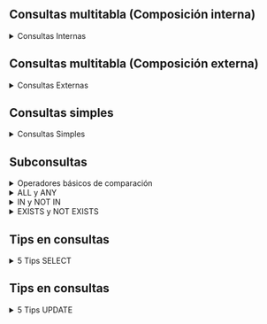 ## Consultas multitabla (Composición interna)

<details> 
<summary>Consultas Internas</summary>

1. Obtén un listado con el nombre de cada cliente y el nombre y apellido de su representante de ventas.

   ```sql
   SELECT
   c.nombre_cliente AS NombreCliente,
   CONCAT(e.nombre, ' ', e.apellido1) AS NombreRepresentanteVentas,
   FROM cliente c
   JOIN  eempleado ON c.codigo_empleado_rep_ventas = e.codigo_empleado;
   ```

2. Muestra el nombre de los clientes que hayan realizado pagos junto con el nombre de sus representantes de ventas.

   ```sql
   SELECT distinct
   c.nombre_cliente AS NombreCliente,
   CONCAT(e.nombre, ' ', e.apellido1) AS NombreRepresentanteVentas
   FROM cliente c
   JOIN pago p ON c.codigo_cliente = p.codigo_cliente
   JOIN empleado e ON c.codigo_empleado_rep_ventas = e.codigo_empleado;
   ```

3. Muestra eI nombre de los clientes que no hayan realizado pagos junto con eI nombre de sus representantes de ventas

   ```sql
   SELECT
   c.nombre_cliente AS NombreCliente,
   CONCAT(e.nombre, ' ', e.apellido1) AS NombreRepresentanteVentas
   FROM cliente c
   LEFT JOIN empleado e ON c.codigo_empleado_rep_ventas = e.codigo_empleado
   LEFT JOIN pago p ON c.codigo_cliente = p.codigo_cliente
   WHERE p.codigo_cliente is NULL;
   ```

4. Devuelve el nombre de los clientes que han hecho pagos y el nombre de sus representantes junto con la ciudad de la oficina a la que pertenece el representante.

   ```sql
      SELECT
     c.nombre_cliente AS NombreCliente,
     CONCAT(e.nombre, ' ', e.apellido1) AS NombreRepresentanteVentas,
     o.ciudad AS Ciudad
   FROM cliente c
   LEFT JOIN empleado e ON c.codigo_empleado_rep_ventas = e.codigo_empleado
   INNER JOIN pago p ON c.codigo_cliente = p.codigo_cliente
   INNER JOIN oficina o ON e.codigo_oficina = o.codigo_oficina;
   ```

5. Devuelve el nombre de los clientes que no hayan hecho pagos y el nombre de sus representantes junto con la ciudad de la oficina a la que pertenece el representante.

   ```sql
   SELECT DISTINCT
     c.nombre_cliente AS NombreCliente,
     CONCAT(e.nombre, ' ', e.apellido1) AS NombreRepresentanteVentas,
     o.ciudad AS Ciudad
   FROM cliente c
   LEFT JOIN pago p ON c.codigo_cliente = p.codigo_cliente
   JOIN empleado e ON c.codigo_empleado_rep_ventas = e.codigo_empleado
   JOIN oficina o ON o.codigo_oficina = e.codigo_oficina
   WHERE p.codigo_cliente is NULL
   ```

6. Lista la dirección de las oficinas que tengan clientes en Fuenlabrada.

   ```sql
   SELECT DISTINCT
     c.nombre_cliente AS NombreCliente, c.ciudad AS Ciudad_Cielnte, o.linea_direccion1 AS Direccion_Oficina
   FROM cliente c
   JOIN empleado e ON c.codigo_empleado_rep_ventas = e.codigo_empleado
   JOIN oficina o ON o.codigo_oficina = e.codigo_oficina
   WHERE c.ciudad = "Fuenlabrada";
   ```

7. Devuelve el nombre de los clientes y el nombre de sus representantes junto con la ciudad de la oficina a la que pertenece el representante.

   ```sql
   SELECT
   c.nombre_cliente AS Nombre_Cliente,
   e.nombre AS Nombre_Representanre,
   o.ciudad AS Ciudad_Oficina_Representante
   FROM cliente c
   JOIN empleado e ON c.codigo_empleado_rep_ventas = e.codigo_empleado
   JOIN oficina o ON e.codigo_oficina = o.codigo_oficina;
   ```

8. Devuelve un listado con el nombre de los empleados junto con el nombre de sus jefes.

   ```sql
   SELECT
     CONCAT(e1.nombre, ' ', e1.apellido1) AS NombreEmpleado,
     CONCAT(e2.nombre, ' ', e2.apellido1) AS NombreJefe
   FROM empleado e1
   LEFT JOIN empleado e2 ON e1.codigo_jefe = e2.codigo_empleado;
   ```

9. Devuelve un listado que muestre el nombre de cada empleados, el nombre de su jefe y el nombre del jefe de sus jefe.

   ```sql
   SELECT
     e1.codigo_empleado AS CodigoEmpleado,
     CONCAT(e1.nombre, ' ', e1.apellido1) AS NombreEmpleado,
     CONCAT(e2.nombre, ' ', e2.apellido1) AS NombreJefe,
     CONCAT(e3.nombre, ' ', e3.apellido1) AS NombreJefeDelJefe
   FROM empleado e1
   LEFT JOIN empleado e2 ON e1.codigo_jefe = e2.codigo_empleado
   LEFT JOIN empleado e3 ON e2.codigo_jefe = e3.codigo_empleado;
   ```

10. Devuelve el nombre de los clientes a los que no se les ha entregado a tiempo un pedido.

    ```sql
    SELECT DISTINCT c.nombre_cliente AS NombreCliente
    FROM cliente c
    INNER JOIN pedido p ON c.codigo_cliente = p.codigo_cliente
    WHERE p.fecha_entrega > p.fecha_esperada;
    ```

11. Devuelve un listado de las diferentes gamas de producto que ha comprado cada cliente.

   ```sql
      SELECT DISTINCT
         c.nombre_cliente AS NombreCliente,
         g.gama AS GamaProducto
      FROM cliente c
      JOIN pedido p ON c.codigo_cliente = p.codigo_cliente
      JOIN detalle_pedido dp ON p.codigo_pedido = dp.codigo_pedido
      JOIN producto pr ON dp.codigo_producto = pr.codigo_producto
      JOIN gama_producto g ON pr.gama = g.gama
      GROUP BY c.nombre_cliente, g.gama;
   ```

</details>

## Consultas multitabla (Composición externa)

<details> 
<summary>Consultas Externas</summary>

1. Devuelve un listado que muestre solamente los clientes que no han realizado ningún pago.
   
   ```sql
   SELECT 
   c.codigo_cliente AS Codigo, 
   c.nombre_cliente AS Cliente 
   FROM cliente c 
   LEFT JOIN pago p ON c.codigo_cliente = p.codigo_cliente 
   WHERE p.codigo_cliente IS NULL;
   ```
2. Devuelve un listado que muestre solamente los clientes que no han realizado ningún pedido.
   
   ```sql
   SELECT 
   c.codigo_cliente AS Codigo, 
   c.nombre_cliente AS Cliente 
   FROM cliente c 
   LEFT JOIN pedido p ON c.codigo_cliente = p.codigo_cliente 
   WHERE p.codigo_cliente IS NULL;
   ```
3. Devuelve un listado que muestre los clientes que no han realizado ningún pago y los que no han realizado ningún pedido.
   
   ```sql
   SELECT 
   c.codigo_cliente AS Codigo, 
   c.nombre_cliente AS Cliente 
   FROM cliente c 
   LEFT JOIN pago p ON c.codigo_cliente = p.codigo_cliente 
   LEFT JOIN pedido pd ON c.codigo_cliente = pd.codigo_cliente 
   WHERE p.codigo_cliente IS NULL AND pd.codigo_cliente IS NULL;
   ```
4. Devuelve un listado que muestre solamente los empleados que no tienen una oficina asociada.
   
   ```sql
   SELECT e.codigo_empleado AS Codigo, 
   CONCAT (e.nombre,' ',e.apellido1,' ',e.apellido2) AS Empleado 
   FROM empleado e 
   LEFT JOIN oficina o ON e.codigo_oficina = o.codigo_oficina 
   WHERE e.codigo_oficina IS NULL;
   ```
5. Devuelve un listado que muestre solamente los empleados que no tienen un cliente asociado.
   
   ```sql
   SELECT 
   e.codigo_empleado AS Codigo, 
   CONCAT (e.nombre,' ',e.apellido1,' ',e.apellido2) AS Empleado
   FROM empleado e 
   LEFT JOIN cliente c ON e.codigo_empleado = c.codigo_empleado_rep_ventas 
   WHERE c.codigo_empleado_rep_ventas IS NULL;
   ```
6. Devuelve un listado que muestre solamente los empleados que no tienen un cliente asociado junto con los datos de la oficina donde trabajan.
   
   ```sql
   SELECT 
   e.codigo_empleado AS Codigo, 
   CONCAT (e.nombre,' ',e.apellido1,' ',e.apellido2) AS Empleado, 
   o.telefono AS Telefono_Oficina, 
   o.ciudad AS Ciudad, 
   o.pais AS País 
   FROM empleado e 
   LEFT JOIN cliente c ON e.codigo_empleado = c.codigo_empleado_rep_ventas 
   INNER JOIN oficina o ON e.codigo_oficina = o.codigo_oficina  
   WHERE c.codigo_empleado_rep_ventas IS NULL ;
   ```
7. Devuelve un listado que muestre los empleados que no tienen una oficina asociada y los que no tienen un cliente asociado.
   
   ```sql
   SELECT 
   CONCAT(e.nombre, ' ', e.apellido1, ' ', e.apellido2) AS Empleado 
   FROM empleado e 
   LEFT JOIN cliente c ON e.codigo_empleado = c.codigo_empleado_rep_ventas 
   WHERE e.codigo_oficina IS NULL AND c.codigo_empleado_rep_ventas IS NULL;
   ```
8. Devuelve un listado de los productos que nunca han aparecido en un pedido.
   
   ```sql
   SELECT 
   p.codigo_producto AS Codigo,
   p.nombre AS Producto 
   FROM producto p 
   LEFT JOIN detalle_pedido d ON p.codigo_producto = d.codigo_producto 
   WHERE d.codigo_producto IS  NULL;
   ```
9. Devuelve un listado de los productos que nunca han aparecido en un pedido. El resultado debe mostrar el nombre, la descripción y la imagen del producto.
   
   ```sql
   SELECT 
   p.codigo_producto AS Codigo,
   p.nombre AS Producto,
   p.descripcion AS Descripción, 
   g.imagen AS Imagen_Gama 
   FROM producto p 
   LEFT JOIN detalle_pedido d ON p.codigo_producto = d.codigo_producto 
   INNER JOIN gama_producto g ON p.gama = g.gama 
   WHERE d.codigo_producto IS  NULL;
   ```
10. Devuelve las oficinas donde no trabajan ninguno de los empleados que hayan sido los representantes de ventas de algún cliente que haya realizado la compra de algún producto de la gama Frutales.
    
    ```sql
    select distinct 
    o.codigo_oficina AS Codigo_Oficina, 
    e.nombre AS Nombre
    from oficina o
    left join empleado e on o.codigo_oficina = e.codigo_oficina
    left join cliente c on e.codigo_empleado = c.codigo_empleado_rep_ventas
    left join pedido p on c.codigo_cliente = p.codigo_cliente
    left join detalle_pedido dp on p.codigo_pedido = dp.codigo_pedido
    left join producto pr ON dp.codigo_producto = pr.codigo_producto
    where pr.gama = 'Frutales' and c.codigo_empleado_rep_ventas is not null
    and e.codigo_empleado is not null
    and c.codigo_cliente is not null
    and p.codigo_pedido is not null
    and dp.codigo_pedido is not null
    and pr.codigo_producto is not null
    and o.codigo_oficina is not null;
    ```
11. Devuelve un listado con los clientes que han realizado algún pedido pero no han realizado ningún pago.
    
    ```sql
    SELECT DISTINCT 
    c.codigo_cliente AS Codigo,
    c.nombre_cliente AS Cliente
    FROM cliente c
    INNER JOIN pedido p ON c.codigo_cliente = p.codigo_cliente
    LEFT JOIN pago pg ON c.codigo_cliente = pg.codigo_cliente
    WHERE pg.codigo_cliente IS NULL;
    ```
12. Devuelve un listado con los datos de los empleados que no tienen clientes asociados y el nombre de su jefe asociado.
    
    ```sql
    SELECT 
    e.codigo_empleado AS Codigo_empleado, 
    CONCAT (e.nombre, ' ', e.apellido1, ' ', e.apellido2) AS Empleado
    FROM empleado e
    LEFT JOIN cliente c ON e.codigo_empleado = c.codigo_empleado_rep_ventas
    WHERE c.codigo_empleado_rep_ventas IS NULL;
    ```
</details>

## Consultas simples

<details> 
<summary>Consultas Simples</summary>

1. Devuelve un listado con el código de oficina y la ciudad donde hay oficinas.

```sql
SELECT codigo_oficina, ciudad
FROM oficina;
```

2. Devuelve un listado con la ciudad y el teléfono de las oficinas de España.

```sql
SELECT ciudad, telefono
FROM oficina
WHERE pais = 'España';
```

3. Devuelve un listado con el nombre, apellidos y email de los empleados cuyo jefe tiene un código de jefe igual a 7.

```sql
SELECT nombre, apellido1, apellido2, email
FROM empleado
WHERE codigo_jefe = 7;
```

4. Devuelve el nombre del puesto, nombre, apellidos y email del jefe de la empresa.

```sql
SELECT puesto, 
CONCAT(nombre,' ',apellido1,' ', apellido2),
email
FROM empleado;
```

5. Devuelve un listado con el nombre, apellidos y puesto de aquellos empleados que no sean representantes de ventas.

```sql
SELECT  
CONCAT(nombre,' ',apellido1,' ', apellido2) AS Nombre,
puesto
FROM empleado
WHERE puesto != 'Representante Ventas';
```

6. Devuelve un listado con el nombre de todos los clientes españoles.

```sql
SELECT nombre_cliente
FROM cliente
WHERE pais = 'España';
```

7. Devuelve un listado con los distintos estados por los que puede pasar un pedido.

```sql
SELECT DISTINCT estado
FROM pedido;
```

8. Devuelve un listado con el código de cliente de aquellos clientes que realizaron algún pago en 2008.

Utilizando la función YEAR de MySQL:

```sql
SELECT DISTINCT codigo_cliente
FROM pago
WHERE YEAR(fecha_pago) = 2008;
```

Utilizando la función DATE_FORMAT MySQL:

```sql
SELECT DISTINCT codigo_cliente
FROM pago
WHERE DATE_FORMAT(fecha_pago, '%Y') = '2008';
```

Sin utilizar ninguna de las funciones anteriores:

```sql
SELECT DISTINCT codigo_cliente
FROM pago
WHERE fecha_pago >= '2008-01-01' AND fecha_pago < '2009-01-01';
```

9. Devuelve un listado con el código de pedido, código de cliente, fecha esperada y fecha de entrega de los pedidos que no han sido entregados a tiempo.

```sql
SELECT codigo_pedido, codigo_cliente, fecha_esperada, fecha_entrega
FROM pedido
WHERE fecha_entrega > fecha_esperada;
```

10. Devuelve un listado con el código de pedido, código de cliente, fecha esperada y fecha de entrega de los pedidos cuya fecha de entrega ha sido al menos dos días antes de la fecha esperada.

Utilizando la función ADDDATE de MySQL:

```sql
SELECT codigo_pedido, codigo_cliente, fecha_esperada, fecha_entrega
FROM pedido
WHERE fecha_entrega < ADDDATE(fecha_esperada, -2);
```

Utilizando la función DATEDIFF de MySQL:

```sql
SELECT codigo_pedido, codigo_cliente, fecha_esperada, fecha_entrega
FROM pedido
WHERE DATEDIFF(fecha_esperada, fecha_entrega) >= 2;
```

No es posible resolver esta consulta utilizando el operador de suma + o resta - directamente en MySQL.

11. Devuelve un listado de todos los pedidos que fueron rechazados en 2009.

```sql
SELECT *
FROM pedido
WHERE estado = 'Rechazado' AND YEAR(fecha_pedido) = 2009;
```

12. Devuelve un listado de todos los pedidos que han sido entregados en el mes de enero de cualquier año.

```sql
SELECT *
FROM pedido
WHERE MONTH(fecha_entrega) = 1;
```

13. Devuelve un listado con todos los pagos que se realizaron en el año 2008 mediante Paypal. Ordene el resultado de mayor a menor.

```sql
SELECT *
FROM pago
WHERE YEAR(fecha_pago) = 2008 AND forma_pago = 'Paypal'
ORDER BY total DESC;
```

14. Devuelve un listado con todas las formas de pago que aparecen en la tabla pago. Tenga en cuenta que no deben aparecer formas de pago repetidas.

```sql
SELECT DISTINCT forma_pago
FROM pago;
```

15. Devuelve un listado con todos los productos que pertenecen a la gama ornamentales y que tienen más de 100 unidades en stock. El listado deberá estar ordenado por su precio de venta, mostrando en primer lugar los de mayor precio.

```sql
SELECT *
FROM producto
WHERE gama = 'Ornamentales' AND cantidad_en_stock > 100
ORDER BY precio_venta DESC;
```

16. Devuelve un listado con todos los clientes que sean de la ciudad de Madrid y cuyo representante de ventas tenga el código de empleado 11 o 30.

```sql
SELECT *
FROM cliente
WHERE ciudad = 'Madrid'
AND codigo_empleado_rep_ventas IN (11, 30);
```

</details>

## Subconsultas

<details> 
<summary>Operadores básicos de comparación</summary>

1. Devuelve el nombre del cliente con mayor límite de crédito.

   ```sql
   SELECT 
   nombre_cliente AS Nombre,
   limite_credito AS Limite_Credito
   FROM cliente
   WHERE limite_credito = (
   SELECT MAX(limite_credito )
   FROM cliente 
   );
   ```

2. Devuelve el nombre del producto que tenga el precio de venta más caro.

   ```sql
   SELECT 
   nombre AS Nombre,
   precio_venta AS Precio_De_Venta
   FROM producto
   WHERE precio_venta = (
   SELECT MAX(precio_venta)
   FROM producto
   );
   ```

3. Devuelve el nombre del producto del que se han vendido más unidades. (Tenga en cuenta que tendrá que calcular cuál es el número total de unidades que se han vendido de cada producto a partir de los datos de la tabla `detalle_pedido`)

   ```sql
   SELECT p.nombre
   FROM producto p
   JOIN detalle_pedido dp ON p.codigo_producto = dp.codigo_producto
   GROUP BY p.nombre
   ORDER BY SUM(dp.cantidad) DESC
   LIMIT 1;
   
   ```

4. Los clientes cuyo límite de crédito sea mayor que los pagos que haya realizado. (Sin utilizar `INNER JOIN`).

   ```sql
   SELECT *
   FROM cliente
   WHERE limite_credito > (
      SELECT COALESCE(SUM(total), 0)
      FROM pago
      WHERE pago.codigo_cliente = cliente.codigo_cliente
   );
   ```

5. Devuelve el producto que más unidades tiene en stock.

   ```sql
   SELECT nombre, cantidad_en_stock
   FROM producto
   WHERE cantidad_en_stock = (
      SELECT MAX(cantidad_en_stock)
      FROM producto
   );
   ```

6. Devuelve el producto que menos unidades tiene en stock.

   ```sql
   SELECT *
   FROM producto
   WHERE cantidad_en_stock = (
      SELECT MIN(cantidad_en_stock)
      FROM producto
   );    
   ```

7. Devuelve el nombre, los apellidos y el email de los empleados que están a cargo de **Alberto Soria**.

   ```sql
   SELECT e.nombre, e.apellido1, e.apellido2, e.email
   FROM empleado e
   WHERE e.codigo_jefe = (
      SELECT codigo_empleado
      FROM empleado
      WHERE nombre = 'Alberto' AND apellido1 = 'Soria'
   );
   ```

</details> 

<details>
<summary>ALL y ANY</summary>

1. Devuelve el nombre del cliente con mayor límite de crédito.
   
   ```sql
   SELECT nombre_cliente
   FROM cliente
   WHERE limite_credito >= ALL (
      SELECT limite_credito
      FROM cliente
   );
   ```

2. Devuelve el nombre del producto que tenga el precio de venta más caro.
   
   ```sql
   SELECT nombre
   FROM producto
   WHERE precio_venta = (
      SELECT MAX(precio_venta)
      FROM producto
   );  
   ```

3. Devuelve el producto que menos unidades tiene en stock.
   
   ```sql
   SELECT nombre as Producto
   FROM producto
   WHERE cantidad_en_stock = (
      SELECT MIN(cantidad_en_stock)
      FROM producto
   );
   ```
</details>

<details>
<summary>IN y NOT IN</summary>

1. Devuelve el nombre, apellido1 y cargo de los empleados que no representen a ningún cliente.
   
   ```sql
   SELECT nombre, apellido1, puesto
   FROM empleado
   WHERE codigo_empleado NOT IN (
      SELECT DISTINCT codigo_empleado_rep_ventas
      FROM cliente
      WHERE codigo_empleado_rep_ventas IS NOT NULL
   );
   ```

2. Devuelve un listado que muestre solamente los clientes que no han realizado ningún pago.
   
   ```sql
   SELECT *
   FROM cliente
   WHERE codigo_cliente NOT IN (
      SELECT DISTINCT codigo_cliente
      FROM pago
   );  
   ```

3. Devuelve un listado que muestre solamente los clientes que sí han realizado algún pago.
   
   ```sql
   SELECT *
   FROM cliente
   WHERE codigo_cliente IN (
      SELECT DISTINCT codigo_cliente
      FROM pago
   );
   ```

4. Devuelve un listado de los productos que nunca han aparecido en un pedido.
   
   ```sql
   SELECT *
   FROM producto
   WHERE codigo_producto NOT IN (
      SELECT DISTINCT codigo_producto
      FROM detalle_pedido
   );
   ```

5. Devuelve el nombre, apellidos, puesto y teléfono de la oficina de aquellos empleados que no sean representante de ventas de ningún cliente.
   
   ```sql
   SELECT e.nombre, e.apellido1, e.puesto, o.telefono
   FROM empleado e
   JOIN oficina o ON e.codigo_oficina = o.codigo_oficina
   WHERE e.codigo_empleado NOT IN (
      SELECT DISTINCT codigo_empleado_rep_ventas
      FROM cliente
      WHERE codigo_empleado_rep_ventas IS NOT NULL
   );  
   ```

6. Devuelve las oficinas donde **no trabajan** ninguno de los empleados que hayan sido los representantes de ventas de algún cliente que haya realizado la compra de algún producto de la gama `Frutales`.
   
   ```sql
   SELECT * 
   FROM oficina
   WHERE codigo_oficina NOT IN (
      SELECT DISTINCT e.codigo_oficina
      FROM empleado e
      JOIN cliente c ON e.codigo_empleado = c.codigo_empleado_rep_ventas
      JOIN pedido p ON c.codigo_cliente = p.codigo_cliente
      JOIN detalle_pedido dp ON p.codigo_pedido = dp.codigo_pedido
      JOIN producto pr ON dp.codigo_producto = pr.codigo_producto
      WHERE pr.gama = 'Frutales'
   );
   ```

7. Devuelve un listado con los clientes que han realizado algún pedido pero no han realizado ningún pago.
   
   ```SQL
   SELECT *
   FROM cliente
   WHERE codigo_cliente IN (
      SELECT DISTINCT p.codigo_cliente
      FROM pedido p
   ) AND codigo_cliente NOT IN (
      SELECT DISTINCT codigo_cliente
      FROM pago
   );
   ```

</details>

<details>
<summary>EXISTS y NOT EXISTS</summary>

1. Devuelve un listado que muestre solamente los clientes que no han realizado ningún pago.

```sql
SELECT *
FROM cliente c
WHERE EXISTS (
   SELECT 1
   FROM pago p
   WHERE c.codigo_cliente = p.codigo_cliente
);
```

2. Devuelve un listado que muestre solamente los clientes que sí han realizado algún pago.

```SQL
SELECT *
   FROM cliente c
   WHERE EXISTS (
      SELECT 1
      FROM pago p
      WHERE c.codigo_cliente = p.codigo_cliente
);
```

3. Devuelve un listado de los productos que nunca han aparecido en un pedido.

```SQL
SELECT *
FROM producto pr
WHERE NOT EXISTS (
      SELECT 1
      FROM detalle_pedido dp
      WHERE pr.codigo_producto = dp.codigo_producto
);
```

4. Devuelve un listado de los productos que han aparecido en un pedido alguna vez.

```SQL
SELECT *
   FROM producto pr
   WHERE EXISTS (
      SELECT 1
      FROM detalle_pedido dp
      WHERE pr.codigo_producto = dp.codigo_producto
);
```
</details>

## Tips en consultas

<details>
<summary>5 Tips SELECT</summary>

1. Uso del CASE en select
   ```sql
   select 
   puesto,
   case 
   when puesto = 'Representante Ventas' then 001 
   when puesto = 'Secretaria' then 002
   else 003 end as CodigoPuesto
   from empleado;
   ```
2. Uso de operaciones ariteticas con select

   ```sql
   select
   precio_venta, precio_proveedor,
   (precio_venta - precio_proveedor) AS Diferencia_entre_precios
   from producto;
   ```
3. Insertar datos en una tabla con select

   ```sql
   select nombre, codigo_jefe, 
   3213581364 as telefono 
   from empleado
   where codigo_jefe = 1;
   ```

4. Tipo de subconsulta usando select y relacionando tablas

   ```sql
   select p.nombre,
	(select count(dp.codigo_pedido)
	from detalle_pedido dp
   where p.codigo_producto = dp.codigo_producto) AS Pedidos_pro_producto
   from producto p;
   ```
5.

</details>

</details>

## Tips en consultas

<details>
<summary>5 Tips UPDATE</summary>

1. Editar usando un valor ya guardado

   Sumar 10 a la cantidad de stock en los producto

   ```sql   
   UPDATE producto set cantidad_en_stock = cantidad_en_stock + 10;
   ```
2. Uso de operaciones ariteticas con select

   ```sql
   select
   precio_venta, precio_proveedor,
   (precio_venta - precio_proveedor) AS Diferencia_entre_precios
   from producto;
   ```
3. Insertar datos en una tabla con select

   ```sql
   select nombre, codigo_jefe, 
   3213581364 as telefono 
   from empleado
   where codigo_jefe = 1;
   ```

4. Tipo de subconsulta usando select y relacionando tablas

   ```sql
   select p.nombre,
	(select count(dp.codigo_pedido)
	from detalle_pedido dp
   where p.codigo_producto = dp.codigo_producto) AS Pedidos_pro_producto
   from producto p;
   ```
5.

</details>

























